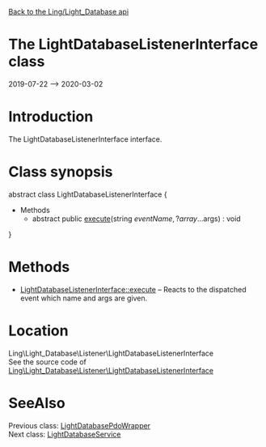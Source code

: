 [Back to the Ling/Light_Database api](https://github.com/lingtalfi/Light_Database/blob/master/doc/api/Ling/Light_Database.md)



The LightDatabaseListenerInterface class
================
2019-07-22 --> 2020-03-02






Introduction
============

The LightDatabaseListenerInterface interface.



Class synopsis
==============


abstract class <span class="pl-k">LightDatabaseListenerInterface</span>  {

- Methods
    - abstract public [execute](https://github.com/lingtalfi/Light_Database/blob/master/doc/api/Ling/Light_Database/Listener/LightDatabaseListenerInterface/execute.md)(string $eventName, ?array ...$args) : void

}






Methods
==============

- [LightDatabaseListenerInterface::execute](https://github.com/lingtalfi/Light_Database/blob/master/doc/api/Ling/Light_Database/Listener/LightDatabaseListenerInterface/execute.md) &ndash; Reacts to the dispatched event which name and args are given.





Location
=============
Ling\Light_Database\Listener\LightDatabaseListenerInterface<br>
See the source code of [Ling\Light_Database\Listener\LightDatabaseListenerInterface](https://github.com/lingtalfi/Light_Database/blob/master/Listener/LightDatabaseListenerInterface.php)



SeeAlso
==============
Previous class: [LightDatabasePdoWrapper](https://github.com/lingtalfi/Light_Database/blob/master/doc/api/Ling/Light_Database/LightDatabasePdoWrapper.md)<br>Next class: [LightDatabaseService](https://github.com/lingtalfi/Light_Database/blob/master/doc/api/Ling/Light_Database/Service/LightDatabaseService.md)<br>
